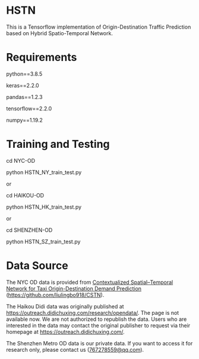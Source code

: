# HSTN
This is a Tensorflow implementation of Origin-Destination Traffic Prediction based on Hybrid Spatio-Temporal Network.

# Requirements
python==3.8.5

keras==2.2.0

pandas==1.2.3

tensorflow==2.2.0

numpy==1.19.2

# Training and Testing
cd NYC-OD

python HSTN_NY_train_test.py

or

cd HAIKOU-OD

python HSTN_HK_train_test.py

or

cd SHENZHEN-OD

python HSTN_SZ_train_test.py

# Data Source
The NYC OD data is provided from [Contextualized Spatial–Temporal Network for Taxi Origin-Destination Demand Prediction](https://ieeexplore.ieee.org/abstract/document/8720246) (https://github.com/liulingbo918/CSTN).

The Haikou Didi data was originally published at https://outreach.didichuxing.com/research/opendata/. The page is not available now. We are not authorized to republish the data. Users who are interested in the data may contact the original publisher to request via their homepage at https://outreach.didichuxing.com/.

The Shenzhen Metro OD data is our private data. If you want to access it for research only, please contact us (767278559@qq.com).
